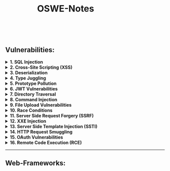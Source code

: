 <h1 style="margin:20%">OSWE-Notes</h1>

## Vulnerabilities:

<details>
<summary><b>1. SQL Injection</b></summary>
:white_large_square: <br/>
:white_check_mark:
</details>

<details>
<summary><b>2. Cross-Site Scripting (XSS)</b></summary>
</details>

<details>
<summary><b>3. Deserialization</b></summary>

 :white_large_square: Portswigger Deserialization Labs [link](https://portswigger.net/web-security/deserialization) </br>
 :white_large_square: OWASP Deserialization Cheat Sheet [link](https://cheatsheetseries.owasp.org/cheatsheets/Deserialization_Cheat_Sheet.html) </br>
 :white_large_square: Deserialization Vulnerability [link](https://www.exploit-db.com/docs/english/44756-deserialization-vulnerability.pdf) </br>
 :white_large_square: Serialization: the big threat [link](https://klezvirus.github.io/Advanced-Web-Hacking/Serialisation/) </br>
 :white_large_square: (AWAE Course) DotNetNuke Cookie Deserialization RCE </br>
 :white_large_square: (Youtube) Exploiting Deserialization Vulnerabilities in Java [link](https://www.youtube.com/watch?v=VviY3O-euVQ) </br>
 :white_large_square: (Youtube) DEF CON 25 Conference [link](https://www.youtube.com/watch?v=ZBfBYoK_Wr0) </br>
 :white_large_square: (Tool) ysoserial [link](https://github.com/frohoff/ysoserial/) </br>

 #### PHP 

 * Native methods for PHP serialization are <b>serialize()</b> and <b>unserialize()</b>
 * PHP uses human-readable string serialization format.
   
 User object with the attributes:
 ```
 $user->name = "carlos"; 
 $user->isLoggedIn = true;
 ```
 Serialized User object:
 ```
 O:4:"User":2:{s:4:"name":s:6:"carlos"; s:10:"isLoggedIn":b:1;}
 ```
 Vulnerable code snippet:
 ```
 // instantiate a User object based on the data from the cookie
 $user = unserialize($_COOKIE);
 if ($user->isAdmin === true) {
 // allow access to admin interface
 }
 ```
 Vulnerable code snippet:
 ```
 $login = unserialize($_COOKIE)
 if ($login['password'] == $password) {
 // log in successfully
 // 5 == "5" evaluates true
 // 5 == "5 of something" is in practice treated as 5 == 5
 // 0 == "Example string" evaluates true
 // attacker modified the password attribute so that it contained the integer 0 instead of the expected string. As long as the stored password does not start with a number, the condition would always return true, enabling an authentication bypass
 }
 ```

* User class'ının access_token attribute'unun CustomTemplate class'ı olarak set edilmesi (Type Casting hatası olsa bile obje çoktan create edilmiş oluyor.): 
```
O:4:"User":2:{s:8:"username";s:6:"wiener";s:12:"access_token";s:32:"hrrjw29gehwnau6rlbmb5natdyiarnns";}
```
```
O:4:"User":2:{s:8:"username";s:6:"wiener";s:12:"access_token";O:14:"CustomTemplate":2:{s:18:"template_file_path";s:23:"/home/carlos/morale.txt";s:14:"lock_file_path";s:23:"/home/carlos/morale.txt";};}
 ```
 #### JAVA
 * Java uses binary serialization format.
 * Serialized Java objects always begin with the same bytes, which are encoded as <b>ac ed</b> in hexadecimal and <b>rO0</b> in Base64
 * Any class that implements the interface <b>java.io.Serializable</b> can be serialized and deserialized. If you have source code access, take note of any code that uses the <b>readObject()</b> method, which is used to read and deserialize data from an <b>InputStream</b>
 * "Magic Byte" "AC ED"	"¬í"	"Serialized Java Data"
 #### .NET
 
 #### Python

 </details>

<details>
<summary><b>4. Type Juggling</b></summary>
</details>

<details>
<summary><b>5. Prototype Pollution</b></summary>
</details>

<details>
<summary><b>6. JWT Vulnerabilities</b></summary>
</details>

<details>
<summary><b>7. Directory Traversal</b></summary>
</details>

<details>
<summary><b>8. Command Injection</b></summary>
</details>

<details>
<summary><b>9. File Upload Vulnerabilities</b></summary>
</details>

<details>
<summary><b>10. Race Conditions</b></summary>
</details>

<details>
<summary><b>11. Server Side Request Forgery (SSRF)</b></summary>
</details>

<details>
<summary><b>12. XXE Injection</b></summary>
</details>

<details>
<summary><b>13. Server Side Template Injection (SSTI)</b></summary>
</details>

<details>
<summary><b>14. HTTP Request Smuggling</b></summary>
</details>

<details>
<summary><b>15. OAuth Vulnerabilities</b></summary>
</details>

<details>
<summary><b>16. Remote Code Execution (RCE)</b></summary>
</details>

------------------------------------------------------------------------------------------
## Web-Frameworks:
